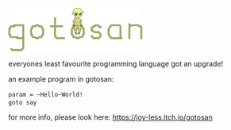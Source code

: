 ![gotosan logo](assets/gotosan%20logo.png)

everyones least favourite programming language got an upgrade!

an example program in gotosan:

```gotosan
param = ~Hello~World!
goto say
```

for more info, please look here: https://joy-less.itch.io/gotosan
